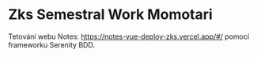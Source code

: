 # Zks Semestral Work Momotari
Tetování webu Notes: https://notes-vue-deploy-zks.vercel.app/#/ pomocí frameworku Serenity BDD.
